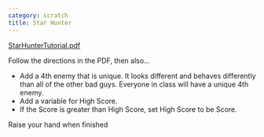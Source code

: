 ```yaml
---
category: scratch
title: Star Hunter 
---
```


[StarHunterTutorial.pdf](StarHunterTutorial.pdf)

Follow the directions in the PDF, then also...

- Add a 4th enemy that is unique. It looks different and behaves differently than all of the other bad guys. Everyone in class will have a unique 4th enemy.
- Add a variable for High Score.
- If the Score is greater than High Score, set High Score to be Score.

Raise your hand when finished

